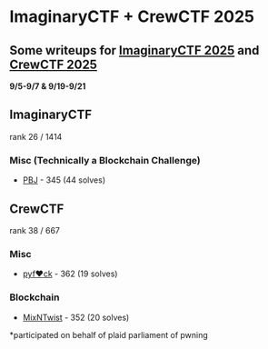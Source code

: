 # ImaginaryCTF + CrewCTF 2025

## Some writeups for [ImaginaryCTF 2025](https://2025.imaginaryctf.org/Challenges.html) and [CrewCTF 2025](https://2025.crewc.tf/challenges)

**9/5-9/7 & 9/19-9/21**


## ImaginaryCTF

rank 26 / 1414

### Misc (Technically a Blockchain Challenge)

- [PBJ](https://github.com/EnchLolz/ImaginaryCTF-CrewCTF-25/blob/main/PBJ.md) - 345 (44 solves)



## CrewCTF
rank 38 / 667

### Misc

- [pyf❤️ck](https://github.com/EnchLolz/ImaginaryCTF-CrewCTF-25/blob/main/pyf❤️ck.md) - 362 (19 solves)

### Blockchain

- [MixNTwist](https://github.com/EnchLolz/ImaginaryCTF-CrewCTF-25/blob/main/MixNTwist.md) - 352 (20 solves)

*participated on behalf of plaid parliament of pwning